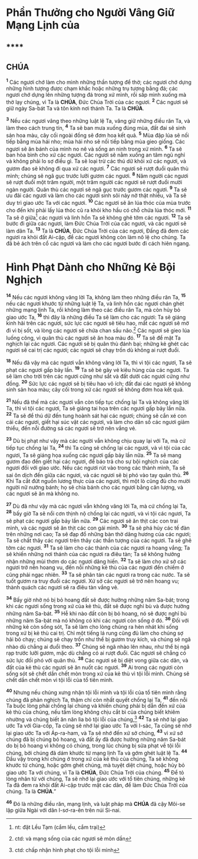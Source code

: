 # Phần Thưởng cho Người Vâng Giữ Mạng Lịnh của

## ****

## CHÚA
<sup><b>1</b></sup> Các ngươi chớ làm cho mình những thần tượng để thờ; các ngươi chớ dựng những hình tượng được chạm khắc hoặc những trụ tượng bằng đá; các ngươi chớ dựng lên những tượng đá trong xứ mình, rồi sấp mình xuống mà thờ lạy chúng, vì Ta là **CHÚA**, Đức Chúa Trời của các ngươi. <sup><b>2</b></sup> Các ngươi sẽ giữ ngày Sa-bát Ta và tôn kính nơi thánh Ta. Ta là **CHÚA**.

<sup><b>3</b></sup> Nếu các ngươi vâng theo những luật lệ Ta, vâng giữ những điều răn Ta, và làm theo cách trung tín, <sup><b>4</b></sup> Ta sẽ ban mưa xuống đúng mùa, đất đai sẽ sinh sản hoa màu, cây cối ngoài đồng sẽ đơm hoa kết quả. <sup><b>5</b></sup> Mùa đập lúa sẽ nối tiếp bằng mùa hái nho; mùa hái nho sẽ nối tiếp bằng mùa gieo giống. Các ngươi sẽ ăn bánh của mình no nê và sống an ninh trong xứ mình. <sup><b>6</b></sup> Ta sẽ ban hòa bình cho xứ các ngươi. Các ngươi sẽ nằm xuống an tâm ngủ nghỉ và không phải lo sợ điều gì. Ta sẽ loại trừ các thú dữ khỏi xứ các ngươi, và gươm đao sẽ không đi qua xứ các ngươi. <sup><b>7</b></sup> Các ngươi sẽ rượt đuổi quân thù mình; chúng sẽ ngã gục trước lưỡi gươm các ngươi. <sup><b>8</b></sup> Năm người các ngươi sẽ rượt đuổi một trăm người, một trăm người các ngươi sẽ rượt đuổi mười ngàn người. Quân thù các ngươi sẽ ngã gục trước gươm các ngươi. <sup><b>9</b></sup> Ta sẽ ưu đãi các ngươi và làm cho các ngươi sinh sôi nảy nở thật nhiều, và Ta sẽ duy trì giao ước Ta với các ngươi. <sup><b>10</b></sup> Các ngươi sẽ ăn lúa thóc của mùa trước cho đến khi phải lấy lúa thóc cũ ra khỏi kho hầu có chỗ chứa lúa thóc mới. <sup><b>11</b></sup> Ta sẽ ở giữa[^1-9340257d-2c0d-483c-9eac-53aff1e437fa] các ngươi và linh hồn Ta sẽ không ghê tởm các ngươi. <sup><b>12</b></sup> Ta sẽ bước đi giữa các ngươi, làm Đức Chúa Trời của các ngươi, và các ngươi sẽ làm dân Ta. <sup><b>13</b></sup> Ta là **CHÚA**, Đức Chúa Trời của các ngươi, Đấng đã đem các ngươi ra khỏi đất Ai-cập, để các ngươi không còn làm nô lệ cho chúng. Ta đã bẻ ách trên cổ các ngươi và làm cho các ngươi bước đi cách hiên ngang.


# Hình Phạt Dành cho Những Kẻ Bội Nghịch
<sup><b>14</b></sup> Nếu các ngươi không vâng lời Ta, không làm theo những điều răn Ta, <sup><b>15</b></sup> nếu các ngươi khước từ những luật lệ Ta, và linh hồn các ngươi chán ghét những mạng lịnh Ta, rồi không làm theo các điều răn Ta, mà còn hủy bỏ giao ước Ta, <sup><b>16</b></sup> thì đây là những điều Ta sẽ làm cho các ngươi: Ta sẽ giáng kinh hãi trên các ngươi, sức lực các ngươi sẽ tiêu hao, mắt các ngươi sẽ mờ đi vì bị sốt, và lòng các ngươi sẽ chứa chan sầu não.[^2-9340257d-2c0d-483c-9eac-53aff1e437fa] Các ngươi sẽ gieo lúa luống công, vì quân thù các ngươi sẽ ăn hoa màu đó. <sup><b>17</b></sup> Ta sẽ để mặt Ta nghịch lại các ngươi. Các ngươi sẽ bị quân thù đánh bại; những kẻ ghét các ngươi sẽ cai trị các ngươi; các ngươi sẽ chạy trốn dù không ai rượt đuổi.

<sup><b>18</b></sup> Nếu đã vậy mà các ngươi vẫn không vâng lời Ta, thì vì tội các ngươi, Ta sẽ phạt các ngươi gấp bảy lần. <sup><b>19</b></sup> Ta sẽ bẻ gãy vẻ kiêu hùng của các ngươi. Ta sẽ làm cho trời trên các ngươi cứng như sắt và đất dưới các ngươi cứng như đồng. <sup><b>20</b></sup> Sức lực các ngươi sẽ bị tiêu hao vô ích; đất đai các ngươi sẽ không sinh sản hoa màu; cây cối trong xứ các ngươi sẽ không đơm hoa kết quả.

<sup><b>21</b></sup> Nếu đã thế mà các ngươi vẫn còn tiếp tục chống lại Ta và không vâng lời Ta, thì vì tội các ngươi, Ta sẽ giáng tai họa trên các ngươi gấp bảy lần nữa. <sup><b>22</b></sup> Ta sẽ để thú dữ đến tung hoành sát hại các ngươi; chúng sẽ cắn xé con cái các ngươi, giết hại súc vật các ngươi, và làm cho dân số các ngươi giảm thiểu, đến nỗi đường sá các ngươi sẽ trở nên vắng vẻ.

<sup><b>23</b></sup> Dù bị phạt như vậy mà các người vẫn không chịu quay lại với Ta, mà cứ tiếp tục chống lại Ta, <sup><b>24</b></sup> thì Ta cũng sẽ chống lại các ngươi, và vì tội của các ngươi, Ta sẽ giáng họa xuống các ngươi gấp bảy lần nữa. <sup><b>25</b></sup> Ta sẽ mang gươm đao đến giết hại các ngươi, để báo trả cho sự bội nghịch của các ngươi đối với giao ước. Nếu các ngươi rút vào trong các thành mình, Ta sẽ sai ôn dịch đến giữa các ngươi, và các ngươi sẽ bị phó vào tay quân thù. <sup><b>26</b></sup> Khi Ta cắt đứt nguồn lương thực của các ngươi, thì một lò cũng đủ cho mười người nữ nướng bánh; họ sẽ chia bánh cho các ngươi bằng cân lượng, và các ngươi sẽ ăn mà không no.

<sup><b>27</b></sup> Dù đã như vậy mà các ngươi vẫn không vâng lời Ta, mà cứ chống lại Ta, <sup><b>28</b></sup> bấy giờ Ta sẽ nổi cơn thịnh nộ chống lại các ngươi, và vì tội các ngươi, Ta sẽ phạt các ngươi gấp bảy lần nữa. <sup><b>29</b></sup> Các ngươi sẽ ăn thịt các con trai mình, và các ngươi sẽ ăn thịt các con gái mình. <sup><b>30</b></sup> Ta sẽ phá hủy các tế đàn trên những nơi cao; Ta sẽ đạp đổ những bàn thờ dâng hương của các ngươi; Ta sẽ chất thây các ngươi trên thây các thần tượng của các ngươi. Ta sẽ ghê tởm các ngươi. <sup><b>31</b></sup> Ta sẽ làm cho các thành của các ngươi ra hoang vắng; Ta sẽ khiến những nơi thánh của các ngươi ra điêu tàn; Ta sẽ không hưởng nhận những mùi thơm do các ngươi dâng hiến. <sup><b>32</b></sup> Ta sẽ làm cho xứ sở các ngươi trở nên hoang vu, đến nỗi những kẻ thù của các ngươi đến chiếm ở cũng phải ngạc nhiên. <sup><b>33</b></sup> Ta sẽ phân tán các ngươi ra trong các nước. Ta sẽ tuốt gươm ra truy đuổi các ngươi. Xứ sở các ngươi sẽ trở nên hoang vu; thành quách các ngươi sẽ ra điêu tàn vắng vẻ.

<sup><b>34</b></sup> Bấy giờ nhờ nó bị bỏ hoang đất sẽ được hưởng những năm Sa-bát; trong khi các ngươi sống trong xứ của kẻ thù, đất sẽ được nghỉ bù và được hưởng những năm Sa-bát. <sup><b>35</b></sup> Hễ khi nào đất còn bị bỏ hoang, nó sẽ được nghỉ bù những năm Sa-bát mà nó không có khi các ngươi còn sống ở đó. <sup><b>36</b></sup> Đối với những kẻ còn sống sót, Ta sẽ làm cho lòng chúng ra hèn nhát khi sống trong xứ bị kẻ thù cai trị. Chỉ một tiếng lá rung cũng đủ làm cho chúng sợ hãi bỏ chạy; chúng sẽ chạy trốn như thể bị gươm truy kích, và chúng sẽ ngã nhào dù chẳng ai đuổi theo. <sup><b>37</b></sup> Chúng sẽ ngã nhào lên nhau, như thể bị ngã rạp trước lưỡi gươm, mặc dù chẳng có ai rượt đuổi. Các ngươi sẽ chẳng có sức lực đối phó với quân thù. <sup><b>38</b></sup> Các ngươi sẽ bị diệt vong giữa các dân, và đất của kẻ thù các ngươi sẽ ăn nuốt các ngươi. <sup><b>39</b></sup> Ai trong các ngươi còn sống sót sẽ chết dần chết mòn trong xứ của kẻ thù vì tội lỗi mình. Chúng sẽ chết dần chết mòn vì tội lỗi của tổ tiên mình.

<sup><b>40</b></sup> Nhưng nếu chúng xưng nhận tội lỗi mình và tội lỗi của tổ tiên mình rằng chúng đã phản nghịch Ta, thậm chí còn nhất quyết chống lại Ta, <sup><b>41</b></sup> đến nỗi Ta buộc lòng phải chống lại chúng và khiến chúng phải bị dẫn đến xứ của kẻ thù của chúng, nếu tấm lòng không chịu cắt bì của chúng biết khiêm nhường và chúng biết ăn năn lìa bỏ tội lỗi của chúng,[^3-9340257d-2c0d-483c-9eac-53aff1e437fa] <sup><b>42</b></sup> Ta sẽ nhớ lại giao ước Ta với Gia-cốp, Ta cũng sẽ nhớ lại giao ước Ta với I-sác, Ta cũng sẽ nhớ lại giao ước Ta với Áp-ra-ham, và Ta sẽ nhớ đến xứ sở chúng, <sup><b>43</b></sup> vì xứ sở chúng đã bị chúng bỏ hoang, và đất ấy đã được hưởng những năm Sa-bát do bị bỏ hoang vì không có chúng, trong lúc chúng bị sửa phạt về tội lỗi chúng, bởi chúng đã dám khước từ mạng lịnh Ta và gớm ghét luật lệ Ta. <sup><b>44</b></sup> Dầu vậy trong khi chúng ở trong xứ của kẻ thù của chúng, Ta sẽ không khước từ chúng, hoặc gớm ghét chúng, mà tuyệt diệt chúng, hoặc hủy bỏ giao ước Ta với chúng, vì Ta là **CHÚA**, Đức Chúa Trời của chúng. <sup><b>45</b></sup> Để tỏ lòng nhân từ với chúng, Ta sẽ nhớ lại giao ước với tổ tiên chúng, những kẻ Ta đã đem ra khỏi đất Ai-cập trước mặt các dân, để làm Đức Chúa Trời của chúng. Ta là **CHÚA**.”

<sup><b>46</b></sup> Đó là những điều răn, mạng lịnh, và luật pháp mà **CHÚA** đã cậy Môi-se lập giữa Ngài với dân I-sơ-ra-ên trên núi Si-nai.

[^1-9340257d-2c0d-483c-9eac-53aff1e437fa]: nt: đặt Lều Tạm (cắm lều, cắm trại)
[^2-9340257d-2c0d-483c-9eac-53aff1e437fa]: ctd: và mạng sống của các ngươi sẽ mỏn dần
[^3-9340257d-2c0d-483c-9eac-53aff1e437fa]: ctd: chấp nhận hình phạt cho tội lỗi mình